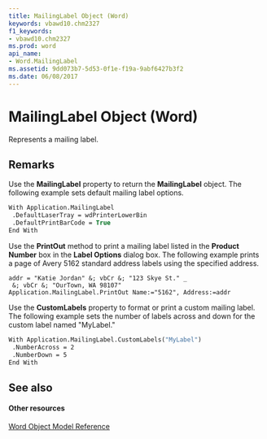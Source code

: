 ```yaml
---
title: MailingLabel Object (Word)
keywords: vbawd10.chm2327
f1_keywords:
- vbawd10.chm2327
ms.prod: word
api_name:
- Word.MailingLabel
ms.assetid: 9dd073b7-5d53-0f1e-f19a-9abf6427b3f2
ms.date: 06/08/2017
---
```



# MailingLabel Object (Word)

Represents a mailing label.


## Remarks

Use the  **MailingLabel** property to return the **MailingLabel** object. The following example sets default mailing label options.


```vb
With Application.MailingLabel 
 .DefaultLaserTray = wdPrinterLowerBin 
 .DefaultPrintBarCode = True 
End With
```

Use the  **PrintOut** method to print a mailing label listed in the **Product Number** box in the **Label Options** dialog box. The following example prints a page of Avery 5162 standard address labels using the specified address.




```
addr = "Katie Jordan" &; vbCr &; "123 Skye St." _ 
 &; vbCr &; "OurTown, WA 98107" 
Application.MailingLabel.PrintOut Name:="5162", Address:=addr
```

Use the  **CustomLabels** property to format or print a custom mailing label. The following example sets the number of labels across and down for the custom label named "MyLabel."




```vb
With Application.MailingLabel.CustomLabels("MyLabel") 
 .NumberAcross = 2 
 .NumberDown = 5 
End With
```


## See also


#### Other resources



[Word Object Model Reference](http://msdn.microsoft.com/library/be452561-b436-bb9b-6f94-3faa9a74a6fd%28Office.15%29.aspx)


